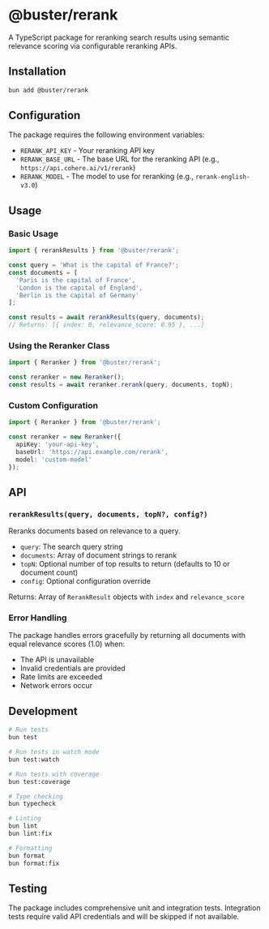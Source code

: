 # @buster/rerank

A TypeScript package for reranking search results using semantic relevance scoring via configurable reranking APIs.

## Installation

```bash
bun add @buster/rerank
```

## Configuration

The package requires the following environment variables:

- `RERANK_API_KEY` - Your reranking API key
- `RERANK_BASE_URL` - The base URL for the reranking API (e.g., `https://api.cohere.ai/v1/rerank`)
- `RERANK_MODEL` - The model to use for reranking (e.g., `rerank-english-v3.0`)

## Usage

### Basic Usage

```typescript
import { rerankResults } from '@buster/rerank';

const query = 'What is the capital of France?';
const documents = [
  'Paris is the capital of France',
  'London is the capital of England',
  'Berlin is the capital of Germany'
];

const results = await rerankResults(query, documents);
// Returns: [{ index: 0, relevance_score: 0.95 }, ...]
```

### Using the Reranker Class

```typescript
import { Reranker } from '@buster/rerank';

const reranker = new Reranker();
const results = await reranker.rerank(query, documents, topN);
```

### Custom Configuration

```typescript
import { Reranker } from '@buster/rerank';

const reranker = new Reranker({
  apiKey: 'your-api-key',
  baseUrl: 'https://api.example.com/rerank',
  model: 'custom-model'
});
```

## API

### `rerankResults(query, documents, topN?, config?)`

Reranks documents based on relevance to a query.

- `query`: The search query string
- `documents`: Array of document strings to rerank
- `topN`: Optional number of top results to return (defaults to 10 or document count)
- `config`: Optional configuration override

Returns: Array of `RerankResult` objects with `index` and `relevance_score`

### Error Handling

The package handles errors gracefully by returning all documents with equal relevance scores (1.0) when:
- The API is unavailable
- Invalid credentials are provided
- Rate limits are exceeded
- Network errors occur

## Development

```bash
# Run tests
bun test

# Run tests in watch mode
bun test:watch

# Run tests with coverage
bun test:coverage

# Type checking
bun typecheck

# Linting
bun lint
bun lint:fix

# Formatting
bun format
bun format:fix
```

## Testing

The package includes comprehensive unit and integration tests. Integration tests require valid API credentials and will be skipped if not available.